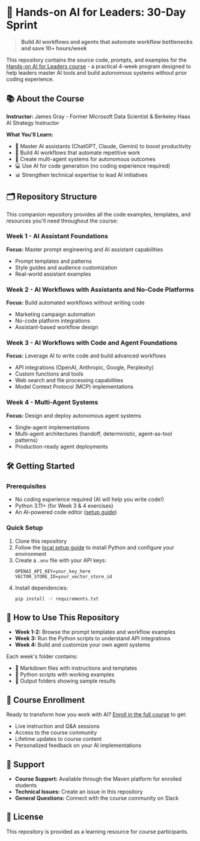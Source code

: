 # 🚀 Hands-on AI for Leaders: 30-Day Sprint

> **Build AI workflows and agents that automate workflow bottlenecks and save 10+ hours/week**

This repository contains the source code, prompts, and examples for the [Hands-on AI for Leaders course](https://maven.com/james-gray/hands-on-ai-for-leaders) - a practical 4-week program designed to help leaders master AI tools and build autonomous systems without prior coding experience.

## 📚 About the Course

**Instructor:** James Gray - Former Microsoft Data Scientist & Berkeley Haas AI Strategy Instructor

**What You'll Learn:**
- 🤖 Master AI assistants (ChatGPT, Claude, Gemini) to boost productivity
- 🔄 Build AI workflows that automate repetitive work
- 🧠 Create multi-agent systems for autonomous outcomes  
- 💻 Use AI for code generation (no coding experience required)
- 📊 Strengthen technical expertise to lead AI initiatives

## 🗂️ Repository Structure

This companion repository provides all the code examples, templates, and resources you'll need throughout the course:

### Week 1 - AI Assistant Foundations
**Focus:** Master prompt engineering and AI assistant capabilities
- Prompt templates and patterns
- Style guides and audience customization
- Real-world assistant examples

### Week 2 - AI Workflows with Assistants and No-Code Platforms
**Focus:** Build automated workflows without writing code
- Marketing campaign automation
- No-code platform integrations
- Assistant-based workflow design

### Week 3 - AI Workflows with Code and Agent Foundations
**Focus:** Leverage AI to write code and build advanced workflows
- API integrations (OpenAI, Anthropic, Google, Perplexity)
- Custom functions and tools
- Web search and file processing capabilities
- Model Context Protocol (MCP) implementations

### Week 4 - Multi-Agent Systems
**Focus:** Design and deploy autonomous agent systems
- Single-agent implementations
- Multi-agent architectures (handoff, deterministic, agent-as-tool patterns)
- Production-ready agent deployments

## 🛠️ Getting Started

### Prerequisites
- No coding experience required (AI will help you write code!)
- Python 3.11+ (for Week 3 & 4 exercises)
- An AI-powered code editor ([setup guide](/docs/local_setup.md))

### Quick Setup
1. Clone this repository
2. Follow the [local setup guide](/docs/local_setup.md) to install Python and configure your environment
3. Create a `.env` file with your API keys:
   ```
   OPENAI_API_KEY=your_key_here
   VECTOR_STORE_ID=your_vector_store_id
   ```
4. Install dependencies:
   ```bash
   pip install -r requirements.txt
   ```

## 📖 How to Use This Repository

- **Week 1-2:** Browse the prompt templates and workflow examples
- **Week 3:** Run the Python scripts to understand API integrations
- **Week 4:** Build and customize your own agent systems

Each week's folder contains:
- 📝 Markdown files with instructions and templates
- 🐍 Python scripts with working examples
- 📁 Output folders showing sample results

## 🎯 Course Enrollment

Ready to transform how you work with AI? [Enroll in the full course](https://maven.com/james-gray/hands-on-ai-for-leaders) to get:
- Live instruction and Q&A sessions
- Access to the course community
- Lifetime updates to course content
- Personalized feedback on your AI implementations

## 🤝 Support

- **Course Support:** Available through the Maven platform for enrolled students
- **Technical Issues:** Create an issue in this repository
- **General Questions:** Connect with the course community on Slack

## 📄 License

This repository is provided as a learning resource for course participants. 

